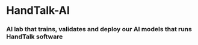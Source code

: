 # HandTalk-AI

### AI lab that trains, validates and deploy our AI models that runs HandTalk software
